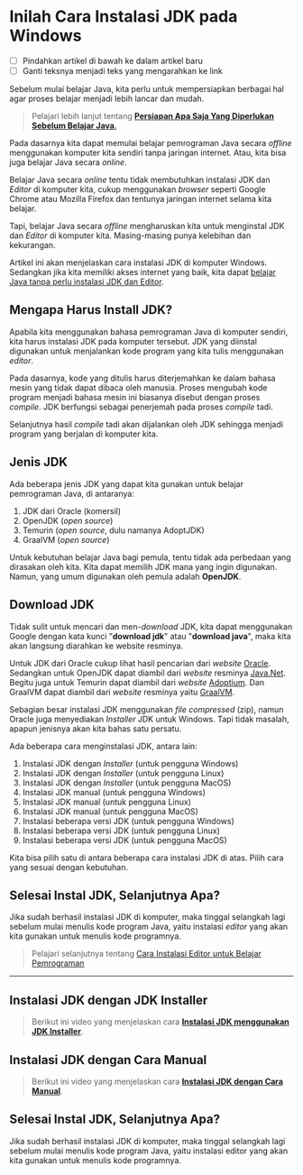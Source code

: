 # Inilah Cara Instalasi JDK pada Windows

- [ ] Pindahkan artikel di bawah ke dalam artikel baru
- [ ] Ganti teksnya menjadi teks yang mengarahkan ke link

Sebelum mulai belajar Java, kita perlu untuk mempersiapkan berbagai hal agar proses belajar menjadi lebih lancar dan mudah. 

> Pelajari lebih lanjut tentang [**Persiapan Apa Saja Yang Diperlukan Sebelum Belajar Java**.](01-persiapkan-ini-sebelum-belajar-java.md)

Pada dasarnya kita dapat memulai belajar pemrograman Java secara *offline* menggunakan komputer kita sendiri tanpa jaringan internet. Atau, kita bisa juga belajar Java secara *online*. 

Belajar Java secara *online* tentu tidak membutuhkan instalasi JDK dan *Editor* di komputer kita, cukup menggunakan *browser* seperti Google Chrome atau Mozilla Firefox dan tentunya jaringan internet selama kita belajar.

Tapi, belajar Java secara *offline* mengharuskan kita untuk menginstal JDK dan *Editor* di komputer kita. Masing-masing punya kelebihan dan kekurangan. 

Artikel ini akan menjelaskan cara instalasi JDK di komputer Windows. Sedangkan jika kita memiliki akses internet yang baik, kita dapat [belajar Java tanpa perlu instalasi JDK dan Editor](04-cara-ngoding-java-tanpa-instal-jdk-dan-ide.md).

## Mengapa Harus Install JDK?

Apabila kita menggunakan bahasa pemrograman Java di komputer sendiri, kita harus instalasi JDK pada komputer tersebut. JDK yang diinstal digunakan untuk menjalankan kode program yang kita tulis menggunakan *editor*.

Pada dasarnya, kode yang ditulis harus diterjemahkan ke dalam bahasa mesin yang tidak dapat dibaca oleh manusia. Proses mengubah kode program menjadi bahasa mesin ini biasanya disebut dengan proses *compile*. JDK berfungsi sebagai penerjemah pada proses *compile* tadi.

Selanjutnya hasil *compile* tadi akan dijalankan oleh JDK sehingga menjadi program yang berjalan di komputer kita.

## Jenis JDK

Ada beberapa jenis JDK yang dapat kita gunakan untuk belajar pemrograman Java, di antaranya:

1. JDK dari Oracle (komersil)
2. OpenJDK (*open source*)
3. Temurin (*open source*, dulu namanya AdoptJDK)
4. GraalVM (*open source*)

Untuk kebutuhan belajar Java bagi pemula, tentu tidak ada perbedaan yang dirasakan oleh kita. Kita dapat memilih JDK mana yang ingin digunakan. Namun, yang umum digunakan oleh pemula adalah **OpenJDK**.

## Download JDK

Tidak sulit untuk mencari dan men-*download* JDK, kita dapat menggunakan Google dengan kata kunci "**download jdk**" atau "**download java**", maka kita akan langsung diarahkan ke website resminya.

Untuk JDK dari Oracle cukup lihat hasil pencarian dari *website* [Oracle](https://www.oracle.com/sg/java/technologies/javase-downloads.html). Sedangkan untuk OpenJDK dapat diambil dari *website* resminya [Java.Net](https://jdk.java.net/). Begitu juga untuk Temurin dapat diambil dari *website* [Adoptium](https://adoptium.net/). Dan GraalVM dapat diambil dari *website* resminya yaitu [GraalVM](https://www.graalvm.org/).

Sebagian besar instalasi JDK menggunakan *file compressed* (zip), namun Oracle juga menyediakan *Installer* JDK untuk Windows. Tapi tidak masalah, apapun jenisnya akan kita bahas satu persatu.

Ada beberapa cara menginstalasi JDK, antara lain:
1. Instalasi JDK dengan *Installer* (untuk pengguna Windows)
2. Instalasi JDK dengan *Installer* (untuk pengguna Linux)
3. Instalasi JDK dengan *Installer* (untuk pengguna MacOS)
4. Instalasi JDK manual (untuk pengguna Windows)
5. Instalasi JDK manual (untuk pengguna Linux)
6. Instalasi JDK manual (untuk pengguna MacOS)
7. Instalasi beberapa versi JDK (untuk pengguna Windows)
8. Instalasi beberapa versi JDK (untuk pengguna Linux)
9. Instalasi beberapa versi JDK (untuk pengguna MacOS)

Kita bisa pilih satu di antara beberapa cara instalasi JDK di atas. Pilih cara yang sesuai dengan kebutuhan.

## Selesai Instal JDK, Selanjutnya Apa?

Jika sudah berhasil instalasi JDK di komputer, maka tinggal selangkah lagi sebelum mulai menulis kode program Java, yaitu instalasi *editor* yang akan kita gunakan untuk menulis kode programnya.

> Pelajari selanjutnya tentang [Cara Instalasi Editor untuk Belajar Pemrograman](03-cara-instalasi-editor-untuk-belajar-pemrograman.md)




---

## Instalasi JDK dengan JDK Installer

> Berikut ini video yang menjelaskan cara **[Instalasi JDK menggunakan JDK Installer](https://youtu.be/xVvoOmQKhc8?list=PLGNYc7YMbtQ-DtauvmepBgv9zFQtoXSzB&sub_confirmation=1)**. 

## Instalasi JDK dengan Cara Manual

> Berikut ini video yang menjelaskan cara **[Instalasi JDK dengan Cara Manual](https://youtu.be/hkIGxWp3hOE?list=PLGNYc7YMbtQ-DtauvmepBgv9zFQtoXSzB&sub_confirmation=1)**.

## Selesai Instal JDK, Selanjutnya Apa?

Jika sudah berhasil instalasi JDK di komputer, maka tinggal selangkah lagi sebelum mulai menulis kode program Java, yaitu instalasi editor yang akan kita gunakan untuk menulis kode programnya.